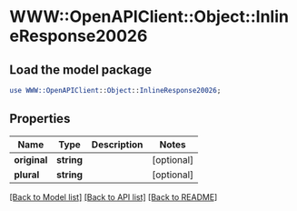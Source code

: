 # WWW::OpenAPIClient::Object::InlineResponse20026

## Load the model package
```perl
use WWW::OpenAPIClient::Object::InlineResponse20026;
```

## Properties
Name | Type | Description | Notes
------------ | ------------- | ------------- | -------------
**original** | **string** |  | [optional] 
**plural** | **string** |  | [optional] 

[[Back to Model list]](../README.md#documentation-for-models) [[Back to API list]](../README.md#documentation-for-api-endpoints) [[Back to README]](../README.md)


